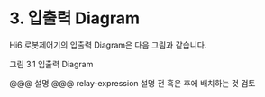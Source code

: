 ﻿# 3. 입출력 Diagram

Hi6 로봇제어기의 입출력 Diagram은 다음 그림과 같습니다.

그림 3.1 입출력 Diagram

@@@ 설명
@@@ relay-expression 설명 전 혹은 후에 배치하는 것 검토
